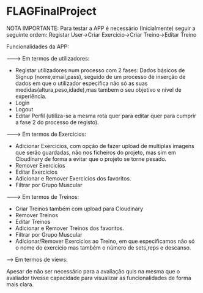 # FLAGFinalProject

NOTA IMPORTANTE: Para testar a APP é necessário (Inicialmente) seguir a seguinte ordem: Registar User->Criar Exercicio->Criar Treino->Editar Treino

Funcionalidades da APP:

---> Em termos de utilizadores:

- Registar utilizadores num processo com 2 fases: Dados básicos de Signup (nome,email,pass), seguido de um processo de inserção de dados em que o utilizador especifica não só as suas medidas(altura,peso,idade),mas tambem o seu objetivo e nível de experiência.
- Login
- Logout
- Editar Perfil (utiliza-se a mesma rota quer para editar quer para cumprir a fase 2 do processo de registo).

---> Em termos de Exercicios:

- Adicionar Exercicios, com opção de fazer upload de multiplas imagens que serão guardadas, não nos ficheiros do projeto, mas sim em Cloudinary de forma a evitar que o projeto se torne pesado.
- Remover Exercicios
- Editar Exercicios
- Adicionar e Remover Exercicios dos favoritos.
- Filtrar por Grupo Muscular

---> Em termos de Treinos:

- Criar Treinos também com upload para Cloudinary
- Remover Treinos
- Editar Treinos
- Adicionar e Remover Treinos dos favoritos.
- Filtrar por Grupo Muscular
- Adicionar/Remover Exercicios ao Treino, em que especificamos não só o nome do exercicio mas também o número de sets,reps e descanso.

--> Em termos de views:

Apesar de não ser necessário para a avaliação quis na mesma que o avaliador tivesse capacidade para visualizar as funcionalidades de forma mais clara.
